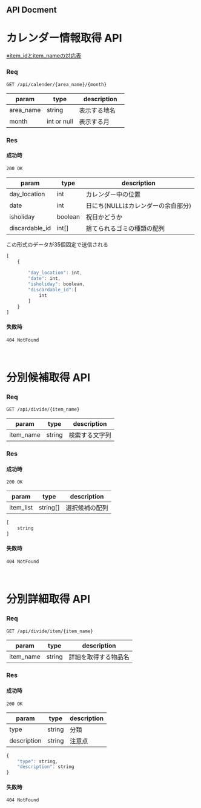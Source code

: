 ## API Docment

# カレンダー情報取得 API

[※item_idとitem_nameの対応表](./item.md)


### Req
```
GET /api/calender/{area_name}/{month}
```

| param   | type    | description    |
| ------- | ------- | -------------- |
| area_name | string  | 表示する地名     |
| month   | int or null     | 表示する月　　   |

### Res
#### 成功時
```
200 OK
```

| param   | type   | description         |
| ------- | ------ | ------------------- |
| day_location      | int       | カレンダー中の位置                 |
| date              | int       | 日にち(NULLはカレンダーの余白部分)  |
| isholiday         | boolean   | 祝日かどうか                      |
| discardable_id    | int[]     | 捨てられるゴミの種類の配列          |

この形式のデータが35個固定で送信される
```javascript
[
    {
        
        "day_location": int,
        "date": int,
        "isholiday": boolean,
        "discardable_id":[
            int
        ]
    }
]
```

#### 失敗時
```
404 NotFound
```
<br>

# 分別候補取得 API

### Req
```
GET /api/divide/{item_name}
```

| param     | type    | description  |
| --------- | ------- | ------------ |
| item_name | string  | 検索する文字列 |

### Res
#### 成功時
```
200 OK
```

| param    | type      | description  |
| -------- | --------- | ------------ |
| item_list | string[]  | 選択候補の配列 |

```javascript
[
    string   
]
```

#### 失敗時
```
404 NotFound
```
<br>

# 分別詳細取得 API

### Req
```
GET /api/divide/item/{item_name}
```

| param     | type    | description       |
| --------- | ------- | ----------------- |
| item_name | string  | 詳細を取得する物品名 |

### Res
#### 成功時
```
200 OK
```

| param       | type    | description  |
| ----------- | ------- | ------------ |
| type      | string  | 分類        　|
| description | string  | 注意点        |

```javascript
{
    "type": string,
    "description": string
}
```

#### 失敗時
```
404 NotFound
```
